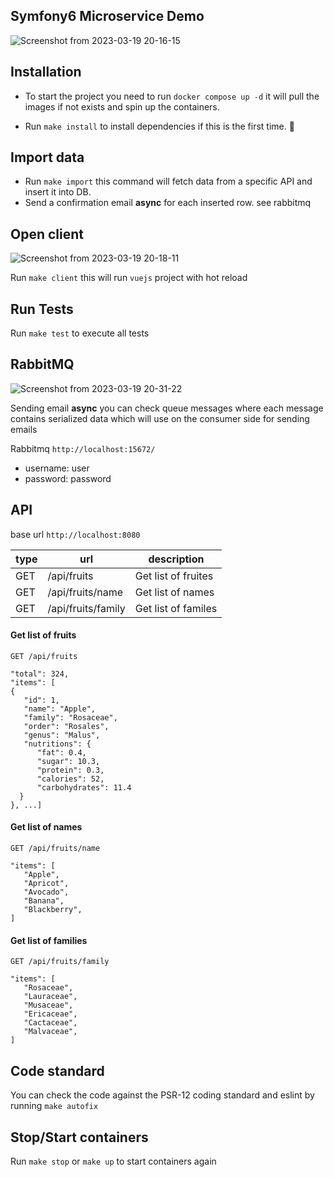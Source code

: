 ## Symfony6 Microservice Demo

![Screenshot from 2023-03-19 20-16-15](https://user-images.githubusercontent.com/3720473/226198412-709368bf-a3b0-47bd-aefd-0d6a3a928579.png)

## Installation

- To start the project you need to run `docker compose up -d` it will pull the images if not exists and spin up the containers.

- Run `make install` to install dependencies if this is the first time. :dart:

## Import data

- Run `make import` this command will fetch data from a specific API and insert it into DB.
- Send a confirmation email **async** for each inserted row. see rabbitmq

## Open client

![Screenshot from 2023-03-19 20-18-11](https://user-images.githubusercontent.com/3720473/226198443-55edb85e-66ee-4ebf-8d0f-657be5930e37.png)

Run `make client` this will run `vuejs` project with hot reload

## Run Tests

Run `make test` to execute all tests


## RabbitMQ

![Screenshot from 2023-03-19 20-31-22](https://user-images.githubusercontent.com/3720473/226199072-02ea3fbf-6a86-475c-ba2c-394743b2672a.png)

Sending email **async**  you can check queue messages where each message contains serialized data which will use on the consumer side for sending emails

Rabbitmq `http://localhost:15672/` 
- username: user
- password: password

## API

base url `http://localhost:8080`

| type   | url                         |  description            |
| ------ | --------------------------- | ---------------------- |
| GET   | /api/fruits             |  Get list of fruites     |
| GET   | /api/fruits/name           | Get list of names    |
| GET   | /api/fruits/family           | Get list of familes    |

#### Get list of fruits

`GET /api/fruits`
```
"total": 324,
"items": [
{
   "id": 1,
   "name": "Apple",
   "family": "Rosaceae",
   "order": "Rosales",
   "genus": "Malus",
   "nutritions": {
      "fat": 0.4,
      "sugar": 10.3,
      "protein": 0.3,
      "calories": 52,
      "carbohydrates": 11.4
  }
}, ...]
```

#### Get list of names

`GET /api/fruits/name`
```
"items": [
   "Apple",
   "Apricot",
   "Avocado",
   "Banana",
   "Blackberry",
]
```

#### Get list of families

`GET /api/fruits/family`
```
"items": [
   "Rosaceae",
   "Lauraceae",
   "Musaceae",
   "Ericaceae",
   "Cactaceae",
   "Malvaceae",
]
```

## Code standard

You can check the code against the PSR-12 coding standard and eslint  by running `make autofix`

## Stop/Start containers

Run `make stop` or `make up` to start containers again